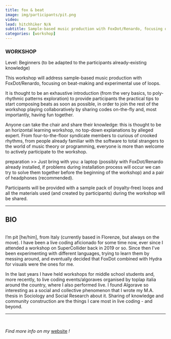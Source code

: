 ```yaml
---
title: fox & beat
image: img/participants/pit.png
video:
lead: hitchhiker N/A
subtitle: Sample-based music production with FoxDot/Renardo, focusing on beat-making and experimental use of loops.
categories: [workshop]
---
```


### WORKSHOP

Level: Beginners (to be adapted to the participants already-existing knowledge)

This workshop will address sample-based music production with FoxDot/Renardo,
focusing on beat-making and experimental use of loops.

It is thought to be an exhaustive introduction (from the very basics, to
poly-rhythmic patterns exploration) to provide participants the practical tips
to start composing beats as soon as possible, in order to join the rest of
the workshop playing collaboratively by sharing codes on-the-fly and, most
importantly, having fun together.

Anyone can take the chair and share their knowledge: this is thought to be an
horizontal learning workshop, no top-down explanations by alleged expert. From
four-to-the-floor syndicate members to curious of crooked rhythms, from people
already familiar with the software to total strangers to the world of music
theory or programming, everyone is more than welcome to actively participate
to the workshop.

preparation >>
Just bring with you: a laptop (possibly with FoxDot/Renardo already installed,
if problems during installation process will occur we can try to solve them
together before the beginning of the workshop) and a pair of
headphones (recommended).

Participants will be provided with a sample pack of (royalty-free) loops and
all the materials used (and created by participants) during the workshop will
be shared.

---

## BIO
<br>
I’m pit [he/him], from Italy (currently based in Florenze, but always on the move).
I have been a live coding aficionado for some time now, ever since I attended
a workshop on SuperCollider back in 2019 or so. Since then I've been
experimenting with different languages, trying to learn them by messing around,
and eventually decided that FoxDot combined with Hydra for visuals were the ones
for me.

In the last years I have held workshops for middle school students and, more
recently, to live coding events/algoraves organised by toplap italia around the
country, where I also performed live. I found Algorave so interesting as a
social and collective phenomenon that I wrote my M.A. thesis in Sociology and
Social Research about it. Sharing of knowledge and community construction are
the things I care most in live coding - and beyond.

---

<br>

*Find more info on my* <a href="https://social.toplap.org/@hcmc" target="_blank">website</a> *!*
